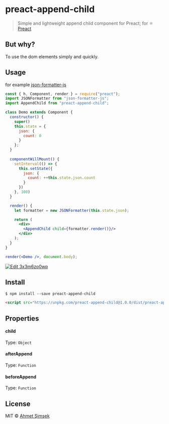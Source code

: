 # preact-append-child

> Simple and lightweight append child component for Preact; for :atom_symbol: [Preact](https://github.com/developit/preact)

## But why?
To use the dom elements simply and quickly.

## Usage
for example [json-formatter-js](https://github.com/mohsen1/json-formatter-js)

```jsx
const { h, Component, render } = require("preact");
import JSONFormatter from "json-formatter-js";
import AppendChild from "preact-append-child";

class Demo extends Component {
  constructor() {
    super()
    this.state = {
      json: {
        count: 0
      }
    };
  }
  
  componentWillMount() {
    setInterval(() => {
      this.setState({
        json: {
          count: ++this.state.json.count
        }
      })
    }, 100)
  }

  render() {
    let formatter = new JSONFormatter(this.state.json);

    return (
      <div>
        <AppendChild child={formatter.render()}/>
      </div>
    );
  }
}

render(<Demo />, document.body);
```

[![Edit 3x3m6zo0wp](https://codesandbox.io/static/img/play-codesandbox.svg)](https://codesandbox.io/s/3x3m6zo0wp)

## Install

```
$ npm install --save preact-append-child
```

```html
<script src="https://unpkg.com/preact-append-child@1.0.0/dist/preact-append-child.min.js"></script>
```

## Properties

#### child
Type: `Object`

#### afterAppend
Type: `Function`

#### beforeAppend
Type: `Function`

## License

MIT © [Ahmet Şimşek](https://github.com/indatawetrust)
